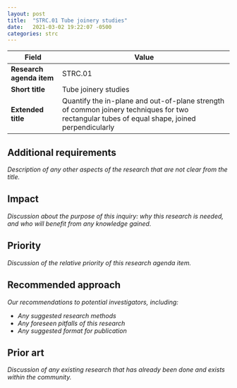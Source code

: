 ```yaml
---
layout: post
title:  "STRC.01 Tube joinery studies"
date:   2021-03-02 19:22:07 -0500
categories: strc
---
```


| Field  | Value |
| ------------- | ------------- |
| **Research agenda item**  | STRC.01  |
| **Short title**  | Tube joinery studies  |
| **Extended title**  | Quantify the in-plane and out-of-plane strength of common joinery techniques for two rectangular tubes of equal shape, joined perpendicularly  |

## Additional requirements
_Description of any other aspects of the research that are not clear from the title._

## Impact
_Discussion about the purpose of this inquiry: why this research is needed, and who will benefit from any knowledge gained._

## Priority
_Discussion of the relative priority of this research agenda item._

## Recommended approach
_Our recommendations to potential investigators, including:_
- _Any suggested research methods_
- _Any foreseen pitfalls of this research_
- _Any suggested format for publication_

## Prior art
_Discussion of any existing research that has already been done and exists within the community._
